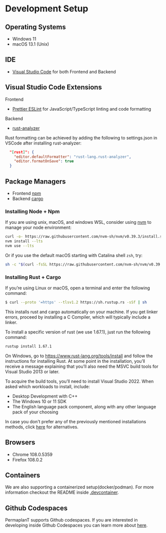 # Development Setup

## Operating Systems

- Windows 11
- macOS 13.1 (Unix)

## IDE

- [Visual Studio Code](https://code.visualstudio.com/) for both Frontend and Backend

## Visual Studio Code Extensions

Frontend

- [Prettier ESLint](https://marketplace.visualstudio.com/items?itemName=rvest.vs-code-prettier-eslint) for JavaScript/TypeScript linting and code formatting

Backend

- [rust-analyzer](https://marketplace.visualstudio.com/items?itemName=rust-lang.rust-analyzer)

Rust formatting can be achieved by adding the following to settings.json in VSCode after installing rust-analyzer:

```json
  "[rust]": {
    "editor.defaultFormatter": "rust-lang.rust-analyzer",
    "editor.formatOnSave": true
  }
```

## Package Managers

- Frontend [npm](https://www.npmjs.com/)
- Backend [cargo](https://crates.io/)

### Installing Node + Npm

If you are using unix, macOS, and windows WSL, consider using [nvm](https://github.com/nvm-sh/nvm)
to manage your node environment:

```bash
curl -o- https://raw.githubusercontent.com/nvm-sh/nvm/v0.39.3/install.sh | bash
nvm install --lts
nvm use --lts
```

Or if you use the default macOS starting with Catalina shell `zsh`, try:

```zsh
sh -c "$(curl -fsSL https://raw.githubusercontent.com/nvm-sh/nvm/v0.39.3/install.sh)"
```

### Installing Rust + Cargo

If you’re using Linux or macOS, open a terminal and enter the following command:

```bash
$ curl --proto '=https' --tlsv1.2 https://sh.rustup.rs -sSf | sh
```

This installs rust and cargo automatically on your machine.
If you get linker errors, proceed by installing a C Compiler, which will typically include a linker.

To install a specific version of rust (we use 1.67.1), just run the following command:

```bash
rustup install 1.67.1
```

On Windows, go to https://www.rust-lang.org/tools/install and follow the instructions for installing Rust.
At some point in the installation, you’ll receive a message explaining that you’ll also need the MSVC build tools for Visual Studio 2013 or later.

To acquire the build tools, you’ll need to install Visual Studio 2022. When asked which workloads to install, include:

- Desktop Development with C++
- The Windows 10 or 11 SDK
- The English language pack component, along with any other language pack of your choosing

In case you don't prefer any of the previously mentioned installations methods, click
[here](https://forge.rust-lang.org/infra/other-installation-methods.html) for alternatives.

## Browsers

- Chrome 108.0.5359
- Firefox 108.0.2

## Containers

We are also supporting a containerized setup(docker/podman). For more information checkout the README inside [.devcontainer](https://github.com/ElektraInitiative/PermaplanT/blob/master/.devcontainer/README.md).


## Github Codespaces

PermaplanT supports Github codespaces. If you are interested in developing inside Github Codespaces you can learn more about [here](https://docs.github.com/de/codespaces).
